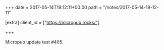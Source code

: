 +++
date = 2017-05-14T19:12:11+00:00
path = "/notes/2017-05-14-19-12-11"

[extra]
client_id = ["https://micropub.rocks/"]

+++

<p>Micropub update test #405.</p>
